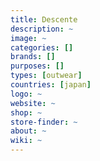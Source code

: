 ```yaml
---
title: Descente
description: ~
image: ~
categories: []
brands: []
purposes: []
types: [outwear]
countries: [japan]
logo: ~
website: ~
shop: ~
store-finder: ~
about: ~
wiki: ~
---
```

